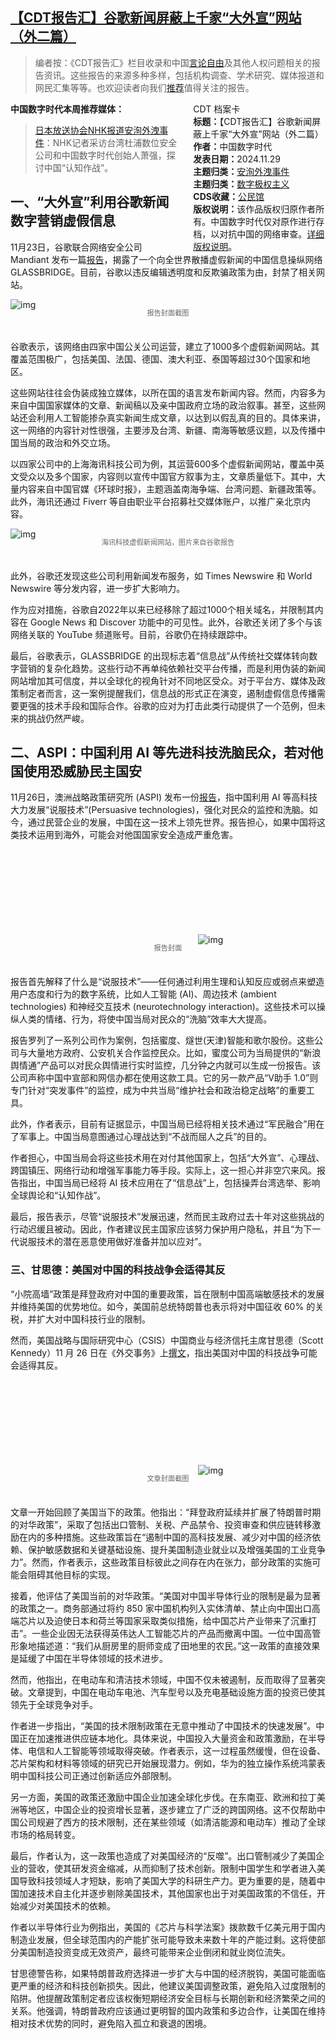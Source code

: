 <!--1732932599000-->
[【CDT报告汇】谷歌新闻屏蔽上千家“大外宣”网站（外二篇）](https://chinadigitaltimes.net/chinese/713514.html)
------

<blockquote><p>编者按：《CDT报告汇》栏目收录和中国<a href="https://chinadigitaltimes.net/space/言论自由">言论自由</a>及其他人权问题相关的报告资讯。这些报告的来源多种多样，包括机构调查、学术研究、媒体报道和网民汇集等等。也欢迎读者向我们<a href="https://chinadigitaltimes.net/chinese/telegrambot">推荐</a>值得关注的报告。</p></blockquote><div style="width:42%;float:right;padding-left:20px"><div class="su-spoiler su-spoiler-style-fancy su-spoiler-icon-chevron-circle" data-scroll-offset="0" data-anchor-in-url="no"><div class="su-spoiler-title" tabindex="0" role="button"><span class="su-spoiler-icon"></span>CDT 档案卡</div><div class="su-spoiler-content su-u-clearfix su-u-trim"><strong>标题：</strong>【CDT报告汇】谷歌新闻屏蔽上千家“大外宣”网站（外二篇）<br><strong>作者：</strong>中国数字时代<br><strong>发表日期：</strong>2024.11.29<br><strong>主题归类：</strong><a href="https://chinadigitaltimes.net/space/安洵外洩事件" target="_blank">安洵外洩事件</a><br><strong>主题归类：</strong><a href="https://chinadigitaltimes.net/space/数字极权主义" target="_blank">数字极权主义</a><br><strong>CDS收藏：</strong><a href="https://chinadigitaltimes.net/space/%E5%85%AC%E6%B0%91%E9%A6%86" target="_blank" rel="noopener">公民馆</a><br><strong>版权说明：</strong>该作品版权归原作者所有。中国数字时代仅对原作进行存档，以对抗中国的网络审查。<a href="https://chinadigitaltimes.net/chinese/copyright">详细版权说明</a>。</div></div></div><p><strong>中国数字时代本周推荐媒体：</strong></p><blockquote><p><a href="https://www3.nhk.or.jp/nhkworld/en/news/videos/20241127210815933/">日本放送协会NHK报道安洵外洩事件</a>：NHK记者采访台湾杜浦数位安全公司和中国数字时代创始人萧强，探讨中国“认知作战”。</p></blockquote><h2>一、“大外宣”利用谷歌新闻数字营销虚假信息</h2><p>11月23日，谷歌联合网络安全公司 Mandiant 发布一篇<a href="https://cloud.google.com/blog/topics/threat-intelligence/glassbridge-pro-prc-influence-operations">报告</a>，揭露了一个向全世界散播虚假新闻的中国信息操纵网络 GLASSBRIDGE。目前，谷歌以违反编辑透明度和反欺骗政策为由，封禁了相关网站。</p><p><img decoding="async" src="https://chinadigitaltimes.net/chinese/files/2024/11/Seeing-Through-a-GLASSBRIDGE_-Understanding-the-Digital-Marketing-Eco_-cloud.google.com_.png" alt="img"></p><span style="font-size: 0.8em;color: #666;display: block;text-align: center;margin-bottom:32px; margin-top: -20px;line-height:22px;">报告封面截图</span><p>谷歌表示，该网络由四家中国公关公司运营，建立了1000多个虚假新闻网站。其覆盖范围极广，包括美国、法国、德国、澳大利亚、泰国等超过30个国家和地区。</p><p>这些网站往往会伪装成独立媒体，以所在国的语言发布新闻内容。然而，内容多为来自中国国家媒体的文章、新闻稿以及亲中国政府立场的政治叙事。甚至，这些网站还会利用人工智能掺杂真实新闻生成文章，以达到以假乱真的目的。具体来讲，这一网络的内容针对性很强，主要涉及台湾、新疆、南海等敏感议题，以及传播中国当局的政治和外交立场。</p><p>以四家公司中的上海海讯科技公司为例，其运营600多个虚假新闻网站，覆盖中英文受众以及多个国家，内容则以宣传中国官方叙事为主，文章质量低下。其中，大量内容来自中国官媒《环球时报》，主题涵盖南海争端、台湾问题、新疆政策等。此外，海讯还通过 Fiverr 等自由职业平台招募社交媒体账户，以推广亲北京内容。</p><p><img decoding="async" src="https://chinadigitaltimes.net/chinese/files/2024/11/glassbridge-fig2.max-1100x1100-1.png" alt="img"></p><span style="font-size: 0.8em;color: #666;display: block;text-align: center;margin-bottom:32px; margin-top: -20px;line-height:22px;">海讯科技虚假新闻网站，图片来自谷歌报告</span><p>此外，谷歌还发现这些公司利用新闻发布服务，如 Times Newswire 和 World Newswire 等分发内容，进一步扩大影响力。</p><p>作为应对措施，谷歌自2022年以来已经移除了超过1000个相关域名，并限制其内容在 Google News 和 Discover 功能中的可见性。此外，谷歌还关闭了多个与该网络关联的 YouTube 频道账号。目前，谷歌仍在持续跟踪中。</p><p>最后，谷歌表示，GLASSBRIDGE 的出现标志着“信息战”从传统社交媒体转向数字营销的复杂化趋势。这些行动不再单纯依赖社交平台传播，而是利用伪装的新闻网站增加其可信度，并以全球化的视角针对不同地区受众。对于平台方、媒体及政策制定者而言，这一案例提醒我们，信息战的形式正在演变，遏制虚假信息传播需要更强的技术手段和国际合作。谷歌的应对为打击此类行动提供了一个范例，但未来的挑战仍然严峻。</p><h2>二、ASPI：中国利用 AI 等先进科技洗脑民众，若对他国使用恐威胁民主国安</h2><p>11月26日，澳洲战略政策研究所 (ASPI) 发布一份<a href="https://www.aspi.org.au/report/persuasive-technologies-china-implications-future-national-security">报告</a>，指中国利用 AI 等高科技大力发展“说服技术”(Persuasive technologies)，强化对民众的监控和洗脑。如今，通过民营企业的发展，中国在这一技术上领先世界。报告担心，如果中国将这类技术运用到海外，可能会对他国国家安全造成严重危害。</p><p><img decoding="async" src="data:image/svg+xml,%3Csvg%20xmlns='http://www.w3.org/2000/svg'%20viewBox='0%200%200%200'%3E%3C/svg%3E" alt="img" data-lazy-src="https://chinadigitaltimes.net/chinese/files/2024/11/Persuasive-technologies-in-China_0.jpg"><noscript><img decoding="async" src="https://chinadigitaltimes.net/chinese/files/2024/11/Persuasive-technologies-in-China_0.jpg" alt="img"></noscript></p><span style="font-size: 0.8em;color: #666;display: block;text-align: center;margin-bottom:32px; margin-top: -20px;line-height:22px;">报告封面</span><p>报告首先解释了什么是“说服技术”——任何通过利用生理和认知反应或弱点来塑造用户态度和行为的数字系统，比如人工智能 (AI)、周边技术 (ambient technologies) 和神经交互技术 (neurotechnology interaction)。这些技术可以操纵人类的情绪、行为，将使中国当局对民众的“洗脑”效率大大提高。</p><p>报告罗列了一系列公司作为案例，包括蜜度、燧世(天津)智能和歌尔股份。这些公司与大量地方政府、公安机关合作监控民众。比如，蜜度公司为当局提供的“新浪舆情通”产品可以对民众舆情进行实时监控，几分钟之内就可以生成一份报告。该公司声称中国中宣部和网信办都在使用这款工具。它的另一款产品“V助手 1.0”则专门针对“突发事件”的监控，成为中共当局“维护社会和政治稳定战略”的重要工具。</p><p>此外，作者表示，目前有证据显示，中国当局已经将相关技术通过“军民融合”用在了军事上。中国当局意图通过心理战达到“不战而屈人之兵”的目的。</p><p>作者担心，中国当局会将这些技术用在对付其他国家上，包括“大外宣”、心理战、跨国镇压、网络行动和增强军事能力等手段。实际上，这一担心并非空穴来风。报告指出，中国当局已经将 AI 技术应用在了“信息战”上，包括操弄台湾选举、影响全球舆论和“认知作战”。</p><p>最后，报告表示，尽管“说服技术”发展迅速，然而民主政府过去十年对这些挑战的行动迟缓且被动。因此，作者建议民主国家应该努力保护用户隐私，并且“为下一代说服技术的潜在恶意使用做好准备并加以应对”。</p><h3>三、甘思德：美国对中国的科技战争会适得其反</h3><p>“小院高墙”政策是拜登政府对中国的重要政策，旨在限制中国高端敏感技术的发展并维持美国的优势地位。如今，美国前总统特朗普也表示将对中国征收 60% 的关税，并扩大对中国科技行业的限制。</p><p>然而，美国战略与国际研究中心（CSIS）中国商业与经济信托主席甘思德（Scott Kennedy）11 月 26 日在《外交事务》上<a href="https://www.foreignaffairs.com/united-states/how-americas-war-chinese-tech-backfired">撰文</a>，指出美国对中国的科技战争可能会适得其反。</p><p><img decoding="async" src="data:image/svg+xml,%3Csvg%20xmlns='http://www.w3.org/2000/svg'%20viewBox='0%200%200%200'%3E%3C/svg%3E" alt="img" data-lazy-src="https://chinadigitaltimes.net/chinese/files/2024/11/How-Americas-War-on-Chinese-Tech-Backfired_-And-Why-Trumps-Plans-Wo_-www.foreignaffairs.com_.png"><noscript><img decoding="async" src="https://chinadigitaltimes.net/chinese/files/2024/11/How-Americas-War-on-Chinese-Tech-Backfired_-And-Why-Trumps-Plans-Wo_-www.foreignaffairs.com_.png" alt="img"></noscript></p><span style="font-size: 0.8em;color: #666;display: block;text-align: center;margin-bottom:32px; margin-top: -20px;line-height:22px;">文章封面截图</span><p>文章一开始回顾了美国当下的政策。他指出：“拜登政府延续并扩展了特朗普时期的对华政策”，采取了包括出口管制、关税、产品禁令、投资审查和供应链转移激励在内的多种措施。这些政策旨在“遏制中国的高科技发展、减少对中国的经济依赖、保护敏感数据和关键基础设施、提升美国制造业就业以及增强美国的工业竞争力”。然而，作者表示，这些政策目标彼此之间存在内在张力，部分政策的实施可能会阻碍其他目标的实现。</p><p>接着，他评估了美国当前的对华政策。“美国对中国半导体行业的限制是最为显著的政策之一。商务部通过将约 850 家中国机构列入实体清单、禁止向中国出口高端芯片以及迫使日本和荷兰等国家采取类似措施，给中国芯片产业带来了沉重打击”。一些企业因无法获得英伟达人工智能芯片的产品而撤离中国。一位中国高管形象地描述道：“我们从厨房里的厨师变成了田地里的农民。”这一政策的直接效果是延缓了中国在半导体领域的技术进步。</p><p>然而，他指出，在电动车和清洁技术领域，中国不仅未被遏制，反而取得了显著突破。文章提到，中国在电动车电池、汽车型号以及充电基础设施方面的投资已使其领先于全球竞争对手。</p><p>作者进一步指出，“美国的技术限制政策在无意中推动了中国技术的快速发展”。中国正在加速推进供应链本地化。具体来说，中国投入大量资金和政策激励，在半导体、电信和人工智能等领域取得突破。作者表示，这一过程虽然缓慢，但在设备、芯片架构和材料等领域的研究已开始展现潜力。例如，华为的独立操作系统鸿蒙表明中国科技公司正通过创新适应外部限制。</p><p>另一方面，美国的政策还激励中国企业加速全球化步伐。在东南亚、欧洲和拉丁美洲等地区，中国企业的投资增长显著，逐步建立了广泛的跨国网络。这不仅帮助中国公司规避了西方的技术限制，还在某些领域（如清洁能源和电动车）推动了全球市场的格局转变。</p><p>最后，作者认为，这一政策也造成了对美国经济的“反噬”。出口管制减少了美国企业的营收，使其研发资金缩减，从而抑制了技术创新。限制中国学生和学者进入美国导致科技领域人才短缺，影响了美国大学的科研生产力。更为重要的是，随着中国加速技术自主化并逐步剔除美国技术，其他国家也出于对美国政策的不信任，开始减少对美国技术的依赖。</p><p>作者以半导体行业为例指出，美国的《芯片与科学法案》拨款数千亿美元用于国内制造业发展，但全球范围内的产能扩张可能导致未来数十年的产能过剩。这将使部分美国制造投资变成无效资产，最终可能带来企业倒闭和就业岗位流失。</p><p>甘思德警告称，如果特朗普政府选择进一步扩大与中国的经济脱钩，美国可能面临更严重的经济和科技创新损失。因此，他建议美国调整政策，避免陷入过度限制的陷阱。他提醒政策制定者应该权衡短期经济安全目标与长期创新和经济繁荣之间的关系。他强调，特朗普政府应该通过更明智的国内政策和多边合作，让美国在维持相对技术优势的同时，避免陷入孤立和衰退的困境。</p><div class="addtoany_share_save_container addtoany_content addtoany_content_bottom"><div class="a2a_kit a2a_kit_size_32 addtoany_list" data-a2a-url="https://chinadigitaltimes.net/chinese/713514.html" data-a2a-title="【CDT报告汇】谷歌新闻屏蔽上千家“大外宣”网站（外二篇）"><a class="a2a_button_facebook" href="https://www.addtoany.com/add_to/facebook?linkurl=https%3A%2F%2Fchinadigitaltimes.net%2Fchinese%2F713514.html&amp;linkname=%E3%80%90CDT%E6%8A%A5%E5%91%8A%E6%B1%87%E3%80%91%E8%B0%B7%E6%AD%8C%E6%96%B0%E9%97%BB%E5%B1%8F%E8%94%BD%E4%B8%8A%E5%8D%83%E5%AE%B6%E2%80%9C%E5%A4%A7%E5%A4%96%E5%AE%A3%E2%80%9D%E7%BD%91%E7%AB%99%EF%BC%88%E5%A4%96%E4%BA%8C%E7%AF%87%EF%BC%89" title="Facebook" rel="nofollow noopener" target="_blank"></a><a class="a2a_button_twitter" href="https://www.addtoany.com/add_to/twitter?linkurl=https%3A%2F%2Fchinadigitaltimes.net%2Fchinese%2F713514.html&amp;linkname=%E3%80%90CDT%E6%8A%A5%E5%91%8A%E6%B1%87%E3%80%91%E8%B0%B7%E6%AD%8C%E6%96%B0%E9%97%BB%E5%B1%8F%E8%94%BD%E4%B8%8A%E5%8D%83%E5%AE%B6%E2%80%9C%E5%A4%A7%E5%A4%96%E5%AE%A3%E2%80%9D%E7%BD%91%E7%AB%99%EF%BC%88%E5%A4%96%E4%BA%8C%E7%AF%87%EF%BC%89" title="Twitter" rel="nofollow noopener" target="_blank"></a><a class="a2a_button_telegram" href="https://www.addtoany.com/add_to/telegram?linkurl=https%3A%2F%2Fchinadigitaltimes.net%2Fchinese%2F713514.html&amp;linkname=%E3%80%90CDT%E6%8A%A5%E5%91%8A%E6%B1%87%E3%80%91%E8%B0%B7%E6%AD%8C%E6%96%B0%E9%97%BB%E5%B1%8F%E8%94%BD%E4%B8%8A%E5%8D%83%E5%AE%B6%E2%80%9C%E5%A4%A7%E5%A4%96%E5%AE%A3%E2%80%9D%E7%BD%91%E7%AB%99%EF%BC%88%E5%A4%96%E4%BA%8C%E7%AF%87%EF%BC%89" title="Telegram" rel="nofollow noopener" target="_blank"></a><a class="a2a_button_reddit" href="https://www.addtoany.com/add_to/reddit?linkurl=https%3A%2F%2Fchinadigitaltimes.net%2Fchinese%2F713514.html&amp;linkname=%E3%80%90CDT%E6%8A%A5%E5%91%8A%E6%B1%87%E3%80%91%E8%B0%B7%E6%AD%8C%E6%96%B0%E9%97%BB%E5%B1%8F%E8%94%BD%E4%B8%8A%E5%8D%83%E5%AE%B6%E2%80%9C%E5%A4%A7%E5%A4%96%E5%AE%A3%E2%80%9D%E7%BD%91%E7%AB%99%EF%BC%88%E5%A4%96%E4%BA%8C%E7%AF%87%EF%BC%89" title="Reddit" rel="nofollow noopener" target="_blank"></a><a class="a2a_button_whatsapp" href="https://www.addtoany.com/add_to/whatsapp?linkurl=https%3A%2F%2Fchinadigitaltimes.net%2Fchinese%2F713514.html&amp;linkname=%E3%80%90CDT%E6%8A%A5%E5%91%8A%E6%B1%87%E3%80%91%E8%B0%B7%E6%AD%8C%E6%96%B0%E9%97%BB%E5%B1%8F%E8%94%BD%E4%B8%8A%E5%8D%83%E5%AE%B6%E2%80%9C%E5%A4%A7%E5%A4%96%E5%AE%A3%E2%80%9D%E7%BD%91%E7%AB%99%EF%BC%88%E5%A4%96%E4%BA%8C%E7%AF%87%EF%BC%89" title="WhatsApp" rel="nofollow noopener" target="_blank"></a><a class="a2a_button_email" href="https://www.addtoany.com/add_to/email?linkurl=https%3A%2F%2Fchinadigitaltimes.net%2Fchinese%2F713514.html&amp;linkname=%E3%80%90CDT%E6%8A%A5%E5%91%8A%E6%B1%87%E3%80%91%E8%B0%B7%E6%AD%8C%E6%96%B0%E9%97%BB%E5%B1%8F%E8%94%BD%E4%B8%8A%E5%8D%83%E5%AE%B6%E2%80%9C%E5%A4%A7%E5%A4%96%E5%AE%A3%E2%80%9D%E7%BD%91%E7%AB%99%EF%BC%88%E5%A4%96%E4%BA%8C%E7%AF%87%EF%BC%89" title="Email" rel="nofollow noopener" target="_blank"></a><a class="a2a_button_copy_link" href="https://www.addtoany.com/add_to/copy_link?linkurl=https%3A%2F%2Fchinadigitaltimes.net%2Fchinese%2F713514.html&amp;linkname=%E3%80%90CDT%E6%8A%A5%E5%91%8A%E6%B1%87%E3%80%91%E8%B0%B7%E6%AD%8C%E6%96%B0%E9%97%BB%E5%B1%8F%E8%94%BD%E4%B8%8A%E5%8D%83%E5%AE%B6%E2%80%9C%E5%A4%A7%E5%A4%96%E5%AE%A3%E2%80%9D%E7%BD%91%E7%AB%99%EF%BC%88%E5%A4%96%E4%BA%8C%E7%AF%87%EF%BC%89" title="Copy Link" rel="nofollow noopener" target="_blank"></a><a class="a2a_dd addtoany_share_save addtoany_share" href="https://www.addtoany.com/share"></a></div></div>
